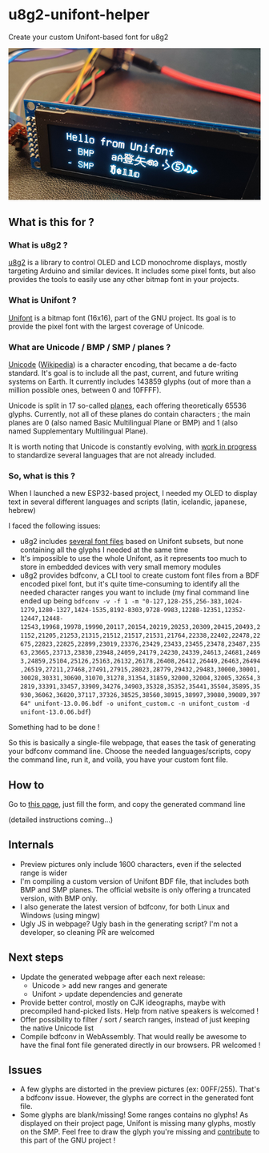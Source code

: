 # u8g2-unifont-helper
Create your custom Unifont-based font for u8g2

![sample](sample.png)

## What is this for ?

### What is u8g2 ?

[u8g2](https://github.com/olikraus/u8g2) is a library to control OLED and LCD monochrome displays, mostly targeting Arduino and similar devices. It includes some pixel fonts, but also provides the tools to easily use any other bitmap font in your projects.

### What is Unifont ?

[Unifont](https://unifoundry.com/unifont/index.html) is a bitmap font (16x16), part of the GNU project. Its goal is to provide the pixel font with the largest coverage of Unicode.

### What are Unicode / BMP / SMP / planes ?

[Unicode](https://home.unicode.org/basic-info/faq/) ([Wikipedia](https://www.wikipedia.com/en/Unicode)) is a character encoding, that became a de-facto standard. It's goal is to include all the past, current, and future writing systems on Earth. It currently includes 143859 glyphs (out of more than a million possible ones, between 0 and 10FFFF).

Unicode is split in 17 so-called [planes](https://www.wikipedia.com/en/Plane_(Unicode)), each offering theoretically 65536 glyphs. Currently, not all of these planes do contain characters ; the main planes are 0 (also named Basic Multilingual Plane or BMP) and 1 (also named Supplementary Multilingual Plane). 

It is worth noting that Unicode is constantly evolving, with [work in progress](https://unicode.org/roadmaps/smp/) to standardize several languages that are not already included.

### So, what is this ?

When I launched a new ESP32-based project, I needed my OLED to display text in several different languages and scripts (latin, icelandic, japanese, hebrew)

I faced the following issues:

- u8g2 includes [several font files](https://github.com/olikraus/u8g2/wiki/fntgrpunifont) based on Unifont subsets, but none containing all the glyphs I needed at the same time
- It's impossible to use the whole Unifont, as it represents too much to store in embedded devices with very small memory modules
- u8g2 provides bdfconv, a CLI tool to create custom font files from a BDF encoded pixel font, but it's quite time-consuming to identify all the needed character ranges you want to include (my final command line ended up being `bdfconv -v -f 1 -m "0-127,128-255,256-383,1024-1279,1280-1327,1424-1535,8192-8303,9728-9983,12288-12351,12352-12447,12448-12543,19968,19978,19990,20117,20154,20219,20253,20309,20415,20493,21152,21205,21253,21315,21512,21517,21531,21764,22338,22402,22478,22675,22823,22825,22899,23019,23376,23429,23433,23455,23478,23487,23563,23665,23713,23830,23948,24059,24179,24230,24339,24613,24681,24693,24859,25104,25126,25163,26132,26178,26408,26412,26449,26463,26494,26519,27211,27468,27491,27915,28023,28779,29432,29483,30000,30001,30028,30331,30690,31070,31278,31354,31859,32000,32004,32005,32654,32819,33391,33457,33909,34276,34903,35328,35352,35441,35504,35895,35930,36062,36820,37117,37326,38525,38560,38915,38997,39080,39089,39764" unifont-13.0.06.bdf -o unifont_custom.c -n unifont_custom -d unifont-13.0.06.bdf`)

Something had to be done !

So this is basically a single-file webpage, that eases the task of generating your bdfconv command line. Choose the needed languages/scripts, copy the command line, run it, and voilà, you have your custom font file.



## How to

Go to [this page](https://stncrn.github.io/u8g2-unifont-helper/), just fill the form, and copy the generated command line

(detailed instructions coming...)



## Internals

- Preview pictures only include 1600 characters, even if the selected range is wider
- I'm compiling a custom version of Unifont BDF file, that includes both BMP and SMP planes. The official website is only offering a truncated version, with BMP only.
- I also generate the latest version of bdfconv, for both Linux and Windows (using mingw)
- Ugly JS in webpage? Ugly bash in the generating script? I'm not a developer, so cleaning PR are welcomed



## Next steps

- Update the generated webpage after each next release:
  - Unicode > add new ranges and generate
  - Unifont > update dependencies and generate
- Provide better control, mostly on CJK ideographs, maybe with precompiled hand-picked lists. Help from native speakers is welcomed !
- Offer possibility to filter / sort / search ranges, instead of just keeping the native Unicode list
- Compile bdfconv in WebAssembly. That would really be awesome to have the final font file generated directly in our browsers. PR welcomed !



## Issues

- A few glyphs are distorted in the preview pictures (ex: 00FF/255). That's a bdfconv issue. However, the glyphs are correct in the generated font file.
- Some glyphs are blank/missing! Some ranges contains no glyphs! As displayed on their project page, Unifont is missing many glyphs, mostly on the SMP. Feel free to draw the glyph you're missing and [contribute](https://unifoundry.com/unifont/unifont-utilities.html) to this part of the GNU project !





